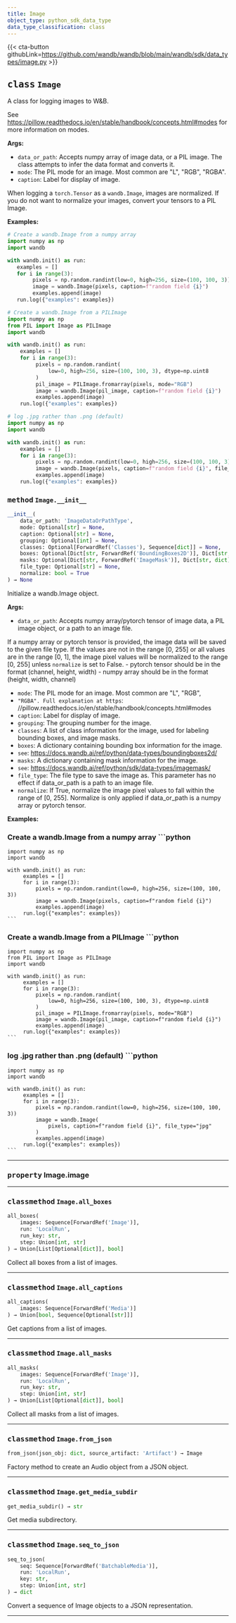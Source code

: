 ```yaml
---
title: Image
object_type: python_sdk_data_type
data_type_classification: class
---
```


{{< cta-button githubLink=https://github.com/wandb/wandb/blob/main/wandb/sdk/data_types/image.py >}}




## <kbd>class</kbd> `Image`
A class for logging images to W&B. 

See https://pillow.readthedocs.io/en/stable/handbook/concepts.html#modes for more information on modes. 



**Args:**
 
 - `data_or_path`:  Accepts numpy array of image data, or a PIL image.  The class attempts to infer the data format and converts it. 
 - `mode`:  The PIL mode for an image. Most common are "L", "RGB", "RGBA". 
 - `caption`:  Label for display of image. 

When logging a `torch.Tensor` as a `wandb.Image`, images are normalized. If you do not want to normalize your images, convert your tensors to a PIL Image. 



**Examples:**
 ```python
# Create a wandb.Image from a numpy array
import numpy as np
import wandb

with wandb.init() as run:
    examples = []
    for i in range(3):
         pixels = np.random.randint(low=0, high=256, size=(100, 100, 3))
         image = wandb.Image(pixels, caption=f"random field {i}")
         examples.append(image)
    run.log({"examples": examples})
``` 

```python
# Create a wandb.Image from a PILImage
import numpy as np
from PIL import Image as PILImage
import wandb

with wandb.init() as run:
    examples = []
    for i in range(3):
         pixels = np.random.randint(
             low=0, high=256, size=(100, 100, 3), dtype=np.uint8
         )
         pil_image = PILImage.fromarray(pixels, mode="RGB")
         image = wandb.Image(pil_image, caption=f"random field {i}")
         examples.append(image)
    run.log({"examples": examples})
``` 

```python
# log .jpg rather than .png (default)
import numpy as np
import wandb

with wandb.init() as run:
    examples = []
    for i in range(3):
         pixels = np.random.randint(low=0, high=256, size=(100, 100, 3))
         image = wandb.Image(pixels, caption=f"random field {i}", file_type="jpg")
         examples.append(image)
    run.log({"examples": examples})
``` 

### <kbd>method</kbd> `Image.__init__`

```python
__init__(
    data_or_path: 'ImageDataOrPathType',
    mode: Optional[str] = None,
    caption: Optional[str] = None,
    grouping: Optional[int] = None,
    classes: Optional[ForwardRef('Classes'), Sequence[dict]] = None,
    boxes: Optional[Dict[str, ForwardRef('BoundingBoxes2D')], Dict[str, dict]] = None,
    masks: Optional[Dict[str, ForwardRef('ImageMask')], Dict[str, dict]] = None,
    file_type: Optional[str] = None,
    normalize: bool = True
) → None
```

Initialize a wandb.Image object. 



**Args:**
 
 - `data_or_path`:  Accepts numpy array/pytorch tensor of image data,  a PIL image object, or a path to an image file. 

 If a numpy array or pytorch tensor is provided,  the image data will be saved to the given file type.  If the values are not in the range [0, 255] or all values are in the range [0, 1],  the image pixel values will be normalized to the range [0, 255]  unless `normalize` is set to False. 
        - pytorch tensor should be in the format (channel, height, width) 
        - numpy array should be in the format (height, width, channel) 
 - `mode`:  The PIL mode for an image. Most common are "L", "RGB", 
 - `"RGBA". Full explanation at https`: //pillow.readthedocs.io/en/stable/handbook/concepts.html#modes 
 - `caption`:  Label for display of image. 
 - `grouping`:  The grouping number for the image. 
 - `classes`:  A list of class information for the image,  used for labeling bounding boxes, and image masks. 
 - `boxes`:  A dictionary containing bounding box information for the image. 
 - `see`:  https://docs.wandb.ai/ref/python/data-types/boundingboxes2d/ 
 - `masks`:  A dictionary containing mask information for the image. 
 - `see`:  https://docs.wandb.ai/ref/python/sdk/data-types/imagemask/ 
 - `file_type`:  The file type to save the image as.  This parameter has no effect if data_or_path is a path to an image file. 
 - `normalize`:  If True, normalize the image pixel values to fall within the range of [0, 255].  Normalize is only applied if data_or_path is a numpy array or pytorch tensor. 



**Examples:**
 ### Create a wandb.Image from a numpy array ```python
    import numpy as np
    import wandb

    with wandb.init() as run:
         examples = []
         for i in range(3):
             pixels = np.random.randint(low=0, high=256, size=(100, 100, 3))
             image = wandb.Image(pixels, caption=f"random field {i}")
             examples.append(image)
         run.log({"examples": examples})
    ``` 

### Create a wandb.Image from a PILImage ```python
    import numpy as np
    from PIL import Image as PILImage
    import wandb

    with wandb.init() as run:
         examples = []
         for i in range(3):
             pixels = np.random.randint(
                 low=0, high=256, size=(100, 100, 3), dtype=np.uint8
             )
             pil_image = PILImage.fromarray(pixels, mode="RGB")
             image = wandb.Image(pil_image, caption=f"random field {i}")
             examples.append(image)
         run.log({"examples": examples})
    ``` 

### log .jpg rather than .png (default) ```python
    import numpy as np
    import wandb

    with wandb.init() as run:
         examples = []
         for i in range(3):
             pixels = np.random.randint(low=0, high=256, size=(100, 100, 3))
             image = wandb.Image(
                 pixels, caption=f"random field {i}", file_type="jpg"
             )
             examples.append(image)
         run.log({"examples": examples})
    ``` 


---

### <kbd>property</kbd> Image.image







---

### <kbd>classmethod</kbd> `Image.all_boxes`

```python
all_boxes(
    images: Sequence[ForwardRef('Image')],
    run: 'LocalRun',
    run_key: str,
    step: Union[int, str]
) → Union[List[Optional[dict]], bool]
```

Collect all boxes from a list of images. 

<!-- lazydoc-ignore: internal --> 

---

### <kbd>classmethod</kbd> `Image.all_captions`

```python
all_captions(
    images: Sequence[ForwardRef('Media')]
) → Union[bool, Sequence[Optional[str]]]
```

Get captions from a list of images. 

<!-- lazydoc-ignore: internal --> 

---

### <kbd>classmethod</kbd> `Image.all_masks`

```python
all_masks(
    images: Sequence[ForwardRef('Image')],
    run: 'LocalRun',
    run_key: str,
    step: Union[int, str]
) → Union[List[Optional[dict]], bool]
```

Collect all masks from a list of images. 

<!-- lazydoc-ignore: internal --> 

---


### <kbd>classmethod</kbd> `Image.from_json`

```python
from_json(json_obj: dict, source_artifact: 'Artifact') → Image
```

Factory method to create an Audio object from a JSON object. 

<!-- lazydoc-ignore: internal --> 

---

### <kbd>classmethod</kbd> `Image.get_media_subdir`

```python
get_media_subdir() → str
```

Get media subdirectory. 

<!-- lazydoc-ignore: internal --> 

---


### <kbd>classmethod</kbd> `Image.seq_to_json`

```python
seq_to_json(
    seq: Sequence[ForwardRef('BatchableMedia')],
    run: 'LocalRun',
    key: str,
    step: Union[int, str]
) → dict
```

Convert a sequence of Image objects to a JSON representation. 

<!-- lazydoc-ignore: internal --> 

---


